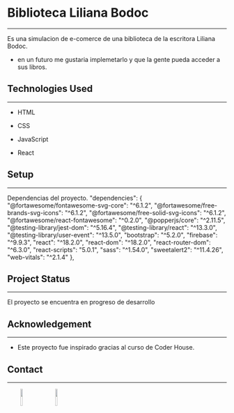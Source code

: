 <h1>Biblioteca Liliana Bodoc</h1>
<hr><p>Es una simulacion de e-comerce de una biblioteca de la escritora Liliana Bodoc.</p><ul>
<li>en un futuro me gustaria implemetarlo y que la gente pueda acceder a sus libros.</li>
</ul><h2>Technologies Used</h2>
<hr><ul>
<li>HTML</li>
</ul><ul>
<li>CSS</li>
</ul><ul>
<li>JavaScript</li>
</ul><ul>
<li>React</li>
</ul><h2>Setup</h2>
<hr><p>Dependencias del proyecto.
"dependencies": {
"@fortawesome/fontawesome-svg-core": "^6.1.2",
"@fortawesome/free-brands-svg-icons": "^6.1.2",
"@fortawesome/free-solid-svg-icons": "^6.1.2",
"@fortawesome/react-fontawesome": "^0.2.0",
"@popperjs/core": "^2.11.5",
"@testing-library/jest-dom": "^5.16.4",
"@testing-library/react": "^13.3.0",
"@testing-library/user-event": "^13.5.0",
"bootstrap": "^5.2.0",
"firebase": "^9.9.3",
"react": "^18.2.0",
"react-dom": "^18.2.0",
"react-router-dom": "^6.3.0",
"react-scripts": "5.0.1",
"sass": "^1.54.0",
"sweetalert2": "^11.4.26",
"web-vitals": "^2.1.4"
},</p><h2>Project Status</h2>
<hr><p>El proyecto se encuentra en progreso de desarrollo</p><h2>Acknowledgement</h2>
<hr><ul>
<li>Este proyecto fue inspirado gracias al curso de Coder House.</li>
</ul><h2>Contact</h2>
<hr><p><span style="margin-right: 30px;"></span><a href="https://www.linkedin.com/in/ignacio-di-paolo-9354711b8/"><img target="_blank" src="https://cdn.jsdelivr.net/gh/devicons/devicon/icons/linkedin/linkedin-original.svg" style="width: 10%;"></a><span style="margin-right: 30px;"></span><a href="https://github.com/nachobeatbox"><img target="_blank" src="https://cdn.jsdelivr.net/gh/devicons/devicon/icons/github/github-original.svg" style="width: 10%;"></a></p>